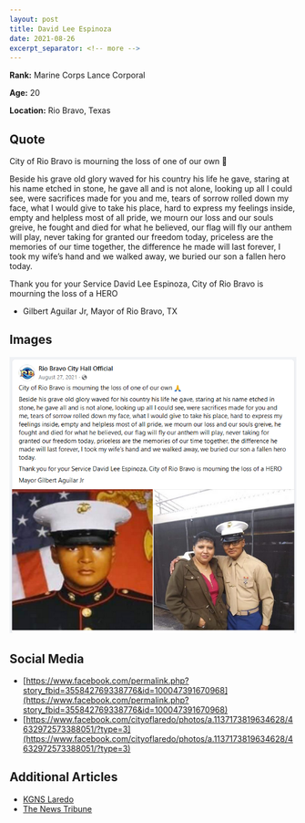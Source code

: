 ```yaml
---
layout: post
title: David Lee Espinoza
date: 2021-08-26
excerpt_separator: <!-- more -->
---
```


**Rank:** Marine Corps Lance Corporal

**Age:** 20

**Location:** Rio Bravo, Texas

<!-- more -->

## Quote
City of Rio Bravo is mourning the loss of one of our own 🙏

Beside his grave old glory waved for his country his life he gave, staring at his name etched in stone, he gave all and is not alone, looking up all I could see, were sacrifices made for you and me, tears of sorrow rolled down my face, what I would give to take his place, hard to express my feelings inside, empty and helpless most of all pride, we mourn our loss and our souls greive, he fought and died for what he believed, our flag will fly our anthem will play, never taking for granted our freedom today, priceless are the memories of our time together, the difference he made will last forever, I took my wife’s hand and we walked away, we buried our son a fallen hero today.

Thank you for your Service David Lee Espinoza, City of Rio Bravo is mourning the loss of a HERO

- Gilbert Aguilar Jr, Mayor of Rio Bravo, TX

## Images
![David Lee Espinoza](/assets/images/13-service-members/david1.png)

## Social Media
- [https://www.facebook.com/permalink.php?story_fbid=355842769338776&id=100047391670968](https://www.facebook.com/permalink.php?story_fbid=355842769338776&id=100047391670968)
- [https://www.facebook.com/cityoflaredo/photos/a.1137173819634628/4632972573388051/?type=3](https://www.facebook.com/cityoflaredo/photos/a.1137173819634628/4632972573388051/?type=3)

## Additional Articles
- [KGNS Laredo](https://www.kgns.tv/2021/08/27/us-marine-laredo-killed-kabul-attack/)
- [The News Tribune](https://www.thenewstribune.com/news/nation-world/national/article253796423.html)